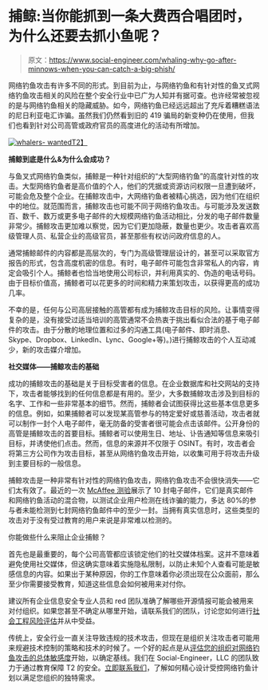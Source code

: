 # 捕鲸:当你能抓到一条大费西合唱团时，为什么还要去抓小鱼呢？

> 原文：<https://www.social-engineer.com/whaling-why-go-after-minnows-when-you-can-catch-a-big-phish/>

网络钓鱼攻击有许多不同的形式。到目前为止，与网络钓鱼和有针对性的鱼叉式网络钓鱼攻击相关的风险在整个安全行业中已广为人知并有据可查。也许经常被忽视的是与网络钓鱼相关的隐藏威胁。如今，网络钓鱼已经远远超出了充斥着糟糕语法的尼日利亚电汇诈骗。虽然我们仍然看到旧的 419 骗局的新变种仍在使用，但我们也看到针对公司高管或政府官员的高度进化的活动有所增加。

[![whalers- wanted](img/2b4cdc593a9b5b220626c16c19963d58.png)T2】](https://www.social-engineer.com/wp-content/uploads/2015/03/whalers-wanted.png)

**捕鲸到底是什么&为什么会成功？**

与鱼叉式网络钓鱼类似，捕鲸是一种针对组织的“大型网络钓鱼”的高度针对性的攻击。大型网络钓鱼者是高价值的个人，他们的凭据或资源访问权限一旦遭到破坏，可能会危及整个企业。在捕鲸攻击中，大网络钓鱼者被精心挑选，因为他们在组织中的地位。就范围而言，捕鲸攻击也可能不同于网络钓鱼攻击。与可能涉及发送数百、数千、数万或更多电子邮件的大规模网络钓鱼活动相比，分发的电子邮件数量非常少。捕鲸攻击更加难以察觉，因为它们更加隐蔽，数量也更少。攻击者喜欢高级管理人员、私营企业的高级官员，甚至那些有权访问政府信息的人。

通常捕鲸邮件的内容都是高层次的，专门为高级管理层设计的，甚至可以采取官方报告的形式，包含高度机密的信息。有时，电子邮件可能包含非常私人的内容，肯定会吸引个人。捕鲸者也恰当地使用公司标识，并利用真实的、伪造的电话号码。由于目标价值高，捕鲸者可以花更多的时间和精力来策划攻击，以获得更高的成功几率。

不幸的是，任何与公司高层接触的高管都有成为捕鲸攻击目标的风险。让事情变得复杂的是，没有接受过适当培训的高管通常不会热衷于挑出看似合法的基于电子邮件的攻击。由于分散的地理位置和过多的沟通工具(电子邮件、即时消息、Skype、Dropbox、LinkedIn、Lync、Google+等)。)进行捕鲸攻击的个人互动减少，新的攻击媒介增加。

**社交媒体——捕鲸攻击的基础**

成功的捕鲸攻击的基础是关于目标受害者的信息。在企业数据库和社交网站的支持下，攻击者能够找到的任何信息都是有用的。至少，大多数捕鲸攻击涉及到目标的名字、工作和一些非常基本的细节。然而，捕鲸者会试图获得比这些基本信息更多的信息。例如，如果捕鲸者可以发现某高管参与的特定爱好或慈善活动，攻击者就可以制作一封个人电子邮件，毫无防备的受害者很可能会点击该邮件。公开身份的高管是捕鲸攻击的首要目标。捕鲸者可以使用生日、地址、讣告通知等信息来吸引目标，并诱使他们点击。然而，信息的来源并不仅限于 OSINT。有时，攻击者会将第三方公司作为攻击目标，甚至从网络钓鱼攻击开始，以收集可用于将攻击升级到主要目标的一般信息。

捕鲸攻击是一种非常有针对性的网络钓鱼攻击，网络钓鱼攻击不会很快消失——它们太有效了。最近的一次 [McAffee 测验](https://phishingquiz.mcafee.com/)展示了 10 封电子邮件，它们是真实邮件和网络钓鱼活动的混合物，以测试企业用户检测在线诈骗的能力，多达 80%的参与者未能检测到七封网络钓鱼邮件中的至少一封。当拥有真实信息时，这些类型的攻击对于没有受过教育的用户来说是非常难以检测的。

你能做些什么来阻止企业捕鲸？

首先也是最重要的，每个公司高管都应该锁定他们的社交媒体档案。这并不意味着避免使用社交媒体，但这确实意味着实施隐私限制，以防止未知个人查看可能是敏感信息的内容。如果出于某种原因，你的工作意味着你必须出现在公众面前，那么至少你需要接受教育，知道这些信息会如何被用来对付你。

建议所有企业信息安全专业人员和 red 团队准确了解哪些开源情报可能会被用来对付组织。如果您甚至不确定从哪里开始，请联系我们的团队，讨论您如何进行[社会工程风险评估](https://www.social-engineer.com/social-engineering-risk-assessment/)并从中受益。

传统上，安全行业一直关注导致违规的技术攻击，但现在是组织关注攻击者可能用来规避技术控制的策略和技术的时候了。一个好的起点是从[评估您的组织对网络钓鱼攻击的总体敏感度](https://www.social-engineer.com/phishing-as-a-service-phaas/)开始，以确定基线。我们在 Social-Engineer，LLC 的团队致力于通过教育保障 T2 的安全。[立即联系我们](/cdn-cgi/l/email-protection#391c0b0950575f56794a565a505855145c575e50575c5c4b175a5654)，了解如何精心设计受控网络钓鱼计划以满足您组织的独特需求。